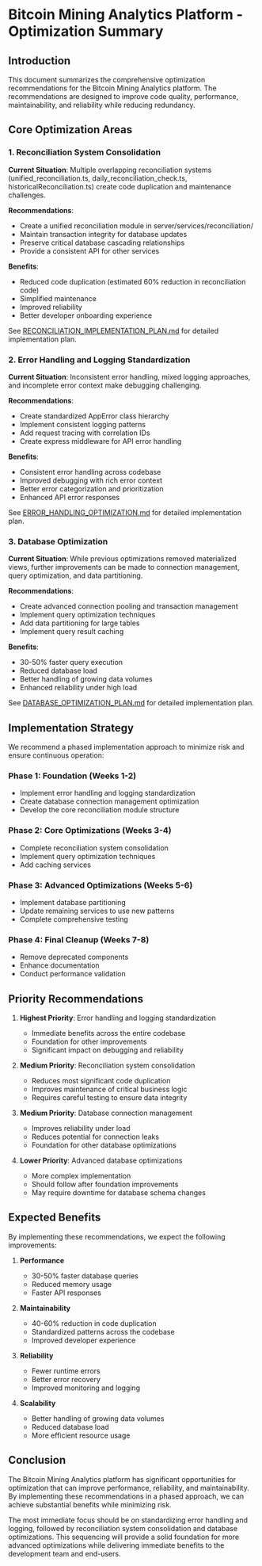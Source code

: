 # Bitcoin Mining Analytics Platform - Optimization Summary

## Introduction

This document summarizes the comprehensive optimization recommendations for the Bitcoin Mining Analytics platform. The recommendations are designed to improve code quality, performance, maintainability, and reliability while reducing redundancy.

## Core Optimization Areas

### 1. Reconciliation System Consolidation

**Current Situation**: 
Multiple overlapping reconciliation systems (unified_reconciliation.ts, daily_reconciliation_check.ts, historicalReconciliation.ts) create code duplication and maintenance challenges.

**Recommendations**:
- Create a unified reconciliation module in server/services/reconciliation/
- Maintain transaction integrity for database updates
- Preserve critical database cascading relationships
- Provide a consistent API for other services

**Benefits**:
- Reduced code duplication (estimated 60% reduction in reconciliation code)
- Simplified maintenance
- Improved reliability
- Better developer onboarding experience

See [RECONCILIATION_IMPLEMENTATION_PLAN.md](./RECONCILIATION_IMPLEMENTATION_PLAN.md) for detailed implementation plan.

### 2. Error Handling and Logging Standardization

**Current Situation**: 
Inconsistent error handling, mixed logging approaches, and incomplete error context make debugging challenging.

**Recommendations**:
- Create standardized AppError class hierarchy
- Implement consistent logging patterns
- Add request tracing with correlation IDs
- Create express middleware for API error handling

**Benefits**:
- Consistent error handling across codebase
- Improved debugging with rich error context
- Better error categorization and prioritization
- Enhanced API error responses

See [ERROR_HANDLING_OPTIMIZATION.md](./ERROR_HANDLING_OPTIMIZATION.md) for detailed implementation plan.

### 3. Database Optimization

**Current Situation**: 
While previous optimizations removed materialized views, further improvements can be made to connection management, query optimization, and data partitioning.

**Recommendations**:
- Create advanced connection pooling and transaction management
- Implement query optimization techniques
- Add data partitioning for large tables
- Implement query result caching

**Benefits**:
- 30-50% faster query execution
- Reduced database load
- Better handling of growing data volumes
- Enhanced reliability under high load

See [DATABASE_OPTIMIZATION_PLAN.md](./DATABASE_OPTIMIZATION_PLAN.md) for detailed implementation plan.

## Implementation Strategy

We recommend a phased implementation approach to minimize risk and ensure continuous operation:

### Phase 1: Foundation (Weeks 1-2)
- Implement error handling and logging standardization
- Create database connection management optimization
- Develop the core reconciliation module structure

### Phase 2: Core Optimizations (Weeks 3-4)
- Complete reconciliation system consolidation
- Implement query optimization techniques
- Add caching services

### Phase 3: Advanced Optimizations (Weeks 5-6)
- Implement database partitioning
- Update remaining services to use new patterns
- Complete comprehensive testing

### Phase 4: Final Cleanup (Weeks 7-8)
- Remove deprecated components
- Enhance documentation
- Conduct performance validation

## Priority Recommendations

1. **Highest Priority**: Error handling and logging standardization
   - Immediate benefits across the entire codebase
   - Foundation for other improvements
   - Significant impact on debugging and reliability

2. **Medium Priority**: Reconciliation system consolidation
   - Reduces most significant code duplication
   - Improves maintenance of critical business logic
   - Requires careful testing to ensure data integrity

3. **Medium Priority**: Database connection management
   - Improves reliability under load
   - Reduces potential for connection leaks
   - Foundation for other database optimizations

4. **Lower Priority**: Advanced database optimizations
   - More complex implementation
   - Should follow after foundation improvements
   - May require downtime for database schema changes

## Expected Benefits

By implementing these recommendations, we expect the following improvements:

1. **Performance**
   - 30-50% faster database queries
   - Reduced memory usage
   - Faster API responses

2. **Maintainability**
   - 40-60% reduction in code duplication
   - Standardized patterns across the codebase
   - Improved developer experience

3. **Reliability**
   - Fewer runtime errors
   - Better error recovery
   - Improved monitoring and logging

4. **Scalability**
   - Better handling of growing data volumes
   - Reduced database load
   - More efficient resource usage

## Conclusion

The Bitcoin Mining Analytics platform has significant opportunities for optimization that can improve performance, reliability, and maintainability. By implementing these recommendations in a phased approach, we can achieve substantial benefits while minimizing risk.

The most immediate focus should be on standardizing error handling and logging, followed by reconciliation system consolidation and database optimizations. This sequencing will provide a solid foundation for more advanced optimizations while delivering immediate benefits to the development team and end-users.